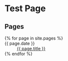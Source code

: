 # Test Page

## Pages
<dl>
{% for page in site.pages %}
  <dt>{{ page.date }}</dt>
  <dd><a href="{{ page.url }}">{{ page.title }}</a></dd>
{% endfor %}
</dl>
